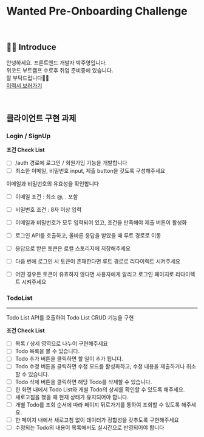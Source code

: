 # Wanted Pre-Onboarding Challenge


<br />

## 👋🏻 Introduce

안녕하세요. 프론트엔드 개발자 박주영입니다. <br>
위코드 부트캠프 수료후 취업 준비중에 있습니다. <br>
잘 부탁드립니다🙏🏻 <br>
[이력서 보러가기](https://disco-language-571.notion.site/2710930424da4600a7b9be47b60f57dc)

<br>

## 클라이언트 구현 과제
### Login / SignUp

**조건 Check List**
- [ ] /auth 경로에 로그인 / 회원가입 기능을 개발합니다
- [ ] 최소한 이메일, 비밀번호 input, 제출 button을 갖도록 구성해주세요

이메일과 비밀번호의 유효성을 확인합니다
- [ ] 이메일 조건 : 최소 @, . 포함
- [ ] 비밀번호 조건 : 8자 이상 입력
- [ ] 이메일과 비밀번호가 모두 입력되어 있고, 조건을 만족해야 제출 버튼이 활성화

- [ ] 로그인 API를 호출하고, 올바른 응답을 받았을 때 루트 경로로 이동
- [ ] 응답으로 받은 토큰은 로컬 스토리지에 저장해주세요
- [ ] 다음 번에 로그인 시 토큰이 존재한다면 루트 경로로 리다이렉트 시켜주세요
- [ ] 어떤 경우든 토큰이 유효하지 않다면 사용자에게 알리고 로그인 페이지로 리다이렉트 시켜주세요

### TodoList
---
Todo List API를 호출하여 Todo List CRUD 기능을 구현

**조건 Check List**
- [ ] 목록 / 상세 영역으로 나누어 구현해주세요
- [ ] Todo 목록을 볼 수 있습니다.
- [ ] Todo 추가 버튼을 클릭하면 할 일이 추가 됩니다.
- [ ] Todo 수정 버튼을 클릭하면 수정 모드를 활성화하고, 수정 내용을 제출하거나 취소할 수 있습니다.
- [ ] Todo 삭제 버튼을 클릭하면 해당 Todo를 삭제할 수 있습니다.
- [ ] 한 화면 내에서 Todo List와 개별 Todo의 상세를 확인할 수 있도록 해주세요.
- [ ] 새로고침을 했을 때 현재 상태가 유지되어야 합니다.
- [ ] 개별 Todo를 조회 순서에 따라 페이지 뒤로가기를 통하여 조회할 수 있도록 해주세요.
- [ ] 한 페이지 내에서 새로고침 없이 데이터가 정합성을 갖추도록 구현해주세요
- [ ] 수정되는 Todo의 내용이 목록에서도 실시간으로 반영되어야 합니다
